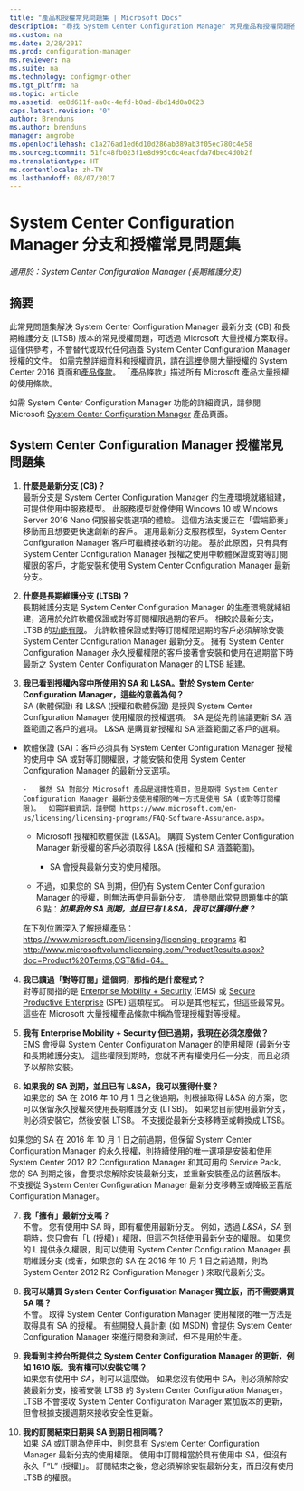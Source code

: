 ```yaml
---
title: "產品和授權常見問題集 | Microsoft Docs"
description: "尋找 System Center Configuration Manager 常見產品和授權問題答案。"
ms.custom: na
ms.date: 2/28/2017
ms.prod: configuration-manager
ms.reviewer: na
ms.suite: na
ms.technology: configmgr-other
ms.tgt_pltfrm: na
ms.topic: article
ms.assetid: ee8d611f-aa0c-4efd-b0ad-dbd14d0a0623
caps.latest.revision: "0"
author: Brenduns
ms.author: brenduns
manager: angrobe
ms.openlocfilehash: c1a276ad1ed6d10d286ab389ab3f05ec780c4e58
ms.sourcegitcommit: 51fc48fb023f1e8d995c6c4eacfda7dbec4d0b2f
ms.translationtype: HT
ms.contentlocale: zh-TW
ms.lasthandoff: 08/07/2017
---
```

# <a name="frequently-asked-questions-for-system-center-configuration-manager-branches-and-licensing"></a>System Center Configuration Manager 分支和授權常見問題集

 *適用於：System Center Configuration Manager (長期維護分支)*

## <a name="summary"></a>摘要
此常見問題集解決 System Center Configuration Manager 最新分支 (CB) 和長期維護分支 (LTSB) 版本的常見授權問題，可透過 Microsoft 大量授權方案取得。 這僅供參考，不會替代或取代任何涵蓋 System Center Configuration Manager 授權的文件。 如需完整詳細資料和授權資訊，請在[這裡](https://www.microsoft.com/licensing/product-licensing/system-center-2016.aspx)參閱大量授權的 System Center 2016 頁面和[產品條款](http://www.microsoft.com/licensing/about-licensing/product-licensing.aspx)。 「產品條款」描述所有 Microsoft 產品大量授權的使用條款。

如需 System Center Configuration Manager 功能的詳細資訊，請參閱 Microsoft [System Center Configuration Manager](https://www.microsoft.com/cloud-platform/system-center-configuration-manager) 產品頁面。




## <a name="system-center-configuration-manager-licensing-faq"></a>System Center Configuration Manager 授權常見問題集

1.  **什麼是最新分支 (CB)？**   
最新分支是 System Center Configuration Manager 的生產環境就緒組建，可提供使用中服務模型。 此服務模型就像使用 Windows 10 或 Windows Server 2016 Nano 伺服器安裝選項的體驗。 這個方法支援正在「雲端節奏」移動而且想要更快速創新的客戶。 運用最新分支服務模型，System Center Configuration Manager 客戶可繼續接收新的功能。 基於此原因，只有具有 System Center Configuration Manager 授權之使用中軟體保證或對等訂閱權限的客戶，才能安裝和使用 System Center Configuration Manager 最新分支。

2.  **什麼是長期維護分支 (LTSB)？**  
長期維護分支是 System Center Configuration Manager 的生產環境就緒組建，適用於允許軟體保證或對等訂閱權限過期的客戶。 相較於最新分支，LTSB 的[功能有限](/sccm/core/understand/introduction-to-the-ltsb#features-that-are-not-available-in-the-ltsb-of-configuration-manager)。 允許軟體保證或對等訂閱權限過期的客戶必須解除安裝 System Center Configuration Manager 最新分支。 擁有 System Center Configuration Manager 永久授權權限的客戶接著會安裝和使用在過期當下時最新之 System Center Configuration Manager 的 LTSB 組建。

3.  **我已看到授權內容中所使用的 SA 和 L&SA。對於 System Center Configuration Manager，這些的意義為何？**    
SA (軟體保證) 和 L&SA (授權和軟體保證) 是授與 System Center Configuration Manager 使用權限的授權選項。 SA 是從先前協議更新 SA 涵蓋範圍之客戶的選項。 L&SA 是購買新授權和 SA 涵蓋範圍之客戶的選項。
  - 軟體保證 (SA)：客戶必須具有 System Center Configuration Manager 授權的使用中 SA 或對等訂閱權限，才能安裝和使用 System Center Configuration Manager 的最新分支選項。    

        -   雖然 SA 對部分 Microsoft 產品是選擇性項目，但是取得 System Center Configuration Manager 最新分支使用權限的唯一方式是使用 SA (或對等訂閱權限)。  如需詳細資訊，請參閱 https://www.microsoft.com/en-us/licensing/licensing-programs/FAQ-Software-Assurance.aspx。

      - Microsoft 授權和軟體保證 (L&SA)。 購買 System Center Configuration Manager 新授權的客戶必須取得 L&SA (授權和 SA 涵蓋範圍)。   

         - SA 會授與最新分支的使用權限。

       - 不過，如果您的 SA 到期，但仍有 System Center Configuration Manager 的授權，則無法再使用最新分支。 請參閱此常見問題集中的第 6 點：***如果我的 SA 到期，並且已有 L&SA，我可以獲得什麼？***

       在下列位置深入了解授權產品：https://www.microsoft.com/licensing/licensing-programs 和 http://www.microsoftvolumelicensing.com/ProductResults.aspx?doc=Product%20Terms,OST&fid=64。

4.  **我已讀過「對等訂閱」這個詞，那指的是什麼程式？**   
       對等訂閱指的是 [Enterprise Mobility + Security](http://www.microsoftvolumelicensing.com/ProductResults.aspx?doc=Product%20Terms,OST&fid=51) (EMS) 或 [Secure Productive Enterprise](https://www.microsoft.com/secure-productive-enterprise/default.aspx) (SPE) 這類程式。 可以是其他程式，但這些最常見。 這些在 Microsoft 大量授權產品條款中稱為管理授權對等授權。

5.  **我有 Enterprise Mobility + Security 但已過期，我現在必須怎麼做？**  
       EMS 會授與 System Center Configuration Manager 的使用權限 (最新分支和長期維護分支)。 這些權限到期時，您就不再有權使用任一分支，而且必須予以解除安裝。  

6.  **如果我的 SA 到期，並且已有 L&SA，我可以獲得什麼？**   
   如果您的 SA 在 2016 年 10 月 1 日之後過期，則根據取得 L&SA 的方案，您可以保留永久授權來使用長期維護分支 (LTSB)。 如果您目前使用最新分支，則必須安裝它，然後安裝 LTSB。 不支援從最新分支移轉至或轉換成 LTSB。

  如果您的 SA 在 2016 年 10 月 1 日之前過期，但保留 System Center Configuration Manager 的永久授權，則持續使用的唯一選項是安裝和使用 System Center 2012 R2 Configuration Manager 和其可用的 Service Pack。 您的 SA 到期之後，會要求您解除安裝最新分支，並重新安裝產品的該舊版本。 不支援從 System Center Configuration Manager 最新分支移轉至或降級至舊版 Configuration Manager。

7. **我「擁有」最新分支嗎？**   
  不會。 您有使用中 SA 時，即有權使用最新分支。 例如，透過 *L&SA*，*SA* 到期時，您只會有「L (授權)」權限，但這不包括使用最新分支的權限。 如果您的 L 提供永久權限，則可以使用 System Center Configuration Manager 長期維護分支 (或者，如果您的 SA 在 2016 年 10 月 1 日之前過期，則為 System Center 2012 R2 Configuration Manager ) 來取代最新分支。

8. **我可以購買 System Center Configuration Manager 獨立版，而不需要購買 SA 嗎？**      
  不會。  取得 System Center Configuration Manager 使用權限的唯一方法是取得具有 SA 的授權。 有些開發人員計劃 (如 MSDN) 會提供 System Center Configuration Manager 來進行開發和測試，但不是用於生產。

9. **我看到主控台所提供之 System Center Configuration Manager 的更新，例如 1610 版。我有權可以安裝它嗎？**   
  如果您有使用中 *SA*，則可以這麼做。 如果您沒有使用中 SA，則必須解除安裝最新分支，接著安裝 LTSB 的 System Center Configuration Manager。 LTSB 不會接收 System Center Configuration Manager 累加版本的更新，但會根據支援週期來接收安全性更新。

10. **我的訂閱結束日期與 SA 到期日相同嗎？**    
  如果 *SA* 或訂閱為使用中，則您具有 System Center Configuration Manager 最新分支的使用權限。 使用中訂閱相當於具有使用中 *SA*，但沒有永久「“L” (授權)」。 訂閱結束之後，您必須解除安裝最新分支，而且沒有使用 LTSB 的權限。
